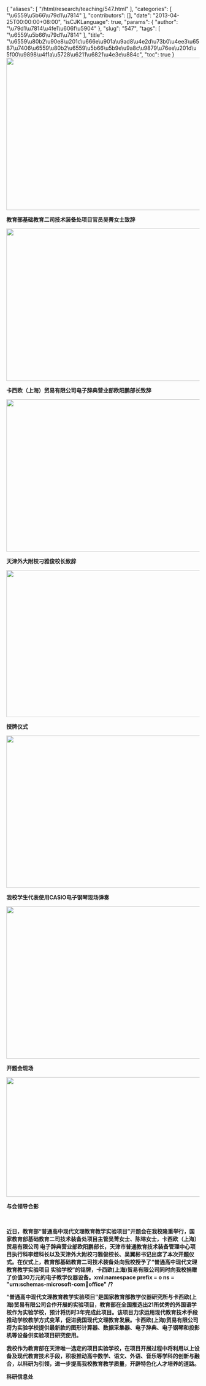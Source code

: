 {
    "aliases": [
        "/html/research/teaching/547.html"
    ],
    "categories": [
        "\u6559\u5b66\u79d1\u7814"
    ],
    "contributors": [],
    "date": "2013-04-25T00:00:00+08:00",
    "isCJKLanguage": true,
    "params": {
        "author": "\u79d1\u7814\u4fe1\u606f\u5904"
    },
    "slug": "547",
    "tags": [
        "\u6559\u5b66\u79d1\u7814"
    ],
    "title": "\u6559\u80b2\u90e8\u201c\u666e\u901a\u9ad8\u4e2d\u73b0\u4ee3\u6587\u7406\u6559\u80b2\u6559\u5b66\u5b9e\u9a8c\u9879\u76ee\u201d\u5f00\u9898\u4f1a\u5728\u6211\u6821\u4e3e\u884c",
    "toc": true
}
**<img
    src="https://cdn.tfls.online/mirror/full/dd859e72eb13a822ed8990b7f6a2dbea6b6f004c.jpg"
    style="display:block;margin-left:auto;margin-right:auto;"
    decoding="async"
    fetchpriority="auto"
    loading="lazy"
    height="397"
    width="600"
/>**

**教育部基础教育二司技术装备处项目官员吴菁女士致辞**

**<img
    src="https://cdn.tfls.online/mirror/full/c6b8b94ebb5cf176968cd8df5df3d944805d8229.jpg"
    style="display:block;margin-left:auto;margin-right:auto;"
    decoding="async"
    fetchpriority="auto"
    loading="lazy"
    height="397"
    width="600"
/>**

**卡西欧（上海）贸易有限公司电子辞典营业部欧阳鹏部长致辞**

**<img
    src="https://cdn.tfls.online/mirror/full/73d9ff8c7a84f06d0a09e6a334c484d9a10c1884.jpg"
    style="display:block;margin-left:auto;margin-right:auto;"
    decoding="async"
    fetchpriority="auto"
    loading="lazy"
    height="397"
    width="600"
/>**

**天津外大附校刁雅俊校长致辞**

**<img
    src="https://cdn.tfls.online/mirror/full/bf247057e705c3f0718bdc35eecff2c18b2504ae.jpg"
    style="display:block;margin-left:auto;margin-right:auto;"
    decoding="async"
    fetchpriority="auto"
    loading="lazy"
    height="383"
    width="600"
/>**

**授牌仪式**

**<img
    src="https://cdn.tfls.online/mirror/full/76f77127bbc5b1e8bea71b9db5cc20d1ca875d51.jpg"
    style="display:block;margin-left:auto;margin-right:auto;"
    decoding="async"
    fetchpriority="auto"
    loading="lazy"
    height="397"
    width="600"
/>**

**我校学生代表使用CASIO电子钢琴现场弹奏**

**<img
    src="https://cdn.tfls.online/mirror/full/eb22c0517e2282c216ef4038d643bb5f94079167.jpg"
    style="display:block;margin-left:auto;margin-right:auto;"
    decoding="async"
    fetchpriority="auto"
    loading="lazy"
    height="397"
    width="600"
/>**

**开题会现场**

**<img
    src="https://cdn.tfls.online/mirror/full/196b6fe1d44f02e5905930534dff742eb9e9c923.jpg"
    style="display:block;margin-left:auto;margin-right:auto;"
    decoding="async"
    fetchpriority="auto"
    loading="lazy"
    height="312"
    width="600"
/>**

**与会领导合影**

 

**近日，教育部“普通高中现代文理教育教学实验项目”开题会在我校隆重举行，国家教育部基础教育二司技术装备处项目主管吴菁女士、陈琳女士，卡西欧（上海）贸易有限公司 电子辞典营业部欧阳鹏部长，天津市普通教育技术装备管理中心项目执行科李煜科长以及天津外大附校刁雅俊校长、吴翼彬书记出席了本次开题仪式。在仪式上，教育部基础教育二司技术装备处向我校授予了“普通高中现代文理教育教学实验项目 实验学校”的铭牌，卡西欧(上海)贸易有限公司同时向我校捐赠了价值30万元的电子教学仪器设备。xml:namespace prefix = o ns = "urn:schemas-microsoft-com:office:office" /?**

**“普通高中现代文理教育教学实验项目”是国家教育部教学仪器研究所与卡西欧(上海)贸易有限公司合作开展的实验项目，教育部在全国推选出21所优秀的外国语学校作为实验学校，预计将历时3年完成此项目。该项目力求运用现代教育技术手段推动学校教学方式变革，促进我国现代文理教育发展。卡西欧(上海)贸易有限公司将为实验学校提供最新款的图形计算器、数据采集器、电子辞典、电子钢琴和投影机等设备供实验项目研究使用。**

**我校作为教育部在天津唯一选定的项目实验学校，在项目开展过程中将利用以上设备及现代教育技术手段，积极推动高中数学、语文、外语、音乐等学科的创新与融合，以科研为引领，进一步提高我校教育教学质量，开辟特色化人才培养的道路。**

**科研信息处**

